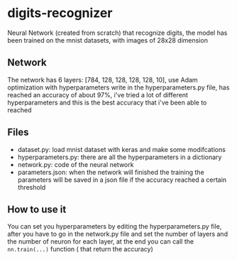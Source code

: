 # digits-recognizer
Neural Network (created from scratch) that recognize digits, the model has been trained on the mnist datasets, with images of 28x28 dimension

## Network
The network has 6 layers: [784, 128, 128, 128, 128, 10], use Adam optimization with hyperparameters write in the hyperparameters.py file,
has reached an accuracy of about 97%, i've tried a lot of different hyperparameters and this is the best accuracy that i've been able
to reached

## Files
- dataset.py: load mnist dataset with keras and make some modifcations
- hyperparameters.py: there are all the hyperparameters in a dictionary
- network.py: code of the neural network
- parameters.json: when the network will finished the training the parameters will be saved in a json file if the accuracy reached a certain threshold

## How to use it
You can set you hyperparameters by editing the hyperparameters.py file, after you have to go in the network.py file and 
set the number of layers and the number of neuron for each layer, at the end you can call the ```nn.train(...)``` function (
that return the accuracy)
